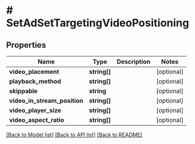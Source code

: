 # # SetAdSetTargetingVideoPositioning

## Properties

Name | Type | Description | Notes
------------ | ------------- | ------------- | -------------
**video_placement** | **string[]** |  | [optional]
**playback_method** | **string[]** |  | [optional]
**skippable** | **string** |  | [optional]
**video_in_stream_position** | **string[]** |  | [optional]
**video_player_size** | **string[]** |  | [optional]
**video_aspect_ratio** | **string[]** |  | [optional]

[[Back to Model list]](../../README.md#models) [[Back to API list]](../../README.md#endpoints) [[Back to README]](../../README.md)
